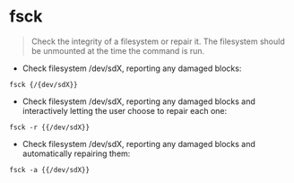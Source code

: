 # fsck

> Check the integrity of a filesystem or repair it.  The filesystem should be unmounted at the time the command is run.

- Check filesystem /dev/sdX, reporting any damaged blocks:

`fsck {/{dev/sdX}}`

- Check filesystem /dev/sdX, reporting any damaged blocks and interactively letting the user choose to repair each one:

`fsck -r {{/dev/sdX}}`

- Check filesystem /dev/sdX, reporting any damaged blocks and automatically repairing them:

`fsck -a {{/dev/sdX}}`
